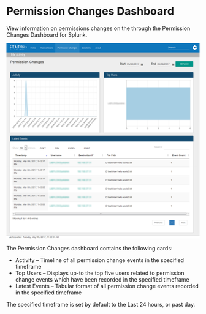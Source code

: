 # Permission Changes Dashboard

View information on permissions changes on the through the Permission Changes Dashboard for Splunk.

![Permission Changes Dashboard for Stealthbits Activivty Monitor App for Splunk](/static/img/product_docs/activitymonitor/activitymonitor/siem/qradar/dashboard/permissionchangesdashboard.png)

The Permission Changes dashboard contains the following cards:

- Activity – Timeline of all permission change events in the specified timeframe
- Top Users – Displays up-to the top five users related to permission change events which have been recorded in the specified timeframe
- Latest Events – Tabular format of all permission change events recorded in the specified timeframe

The specified timeframe is set by default to the Last 24 hours, or past day.
